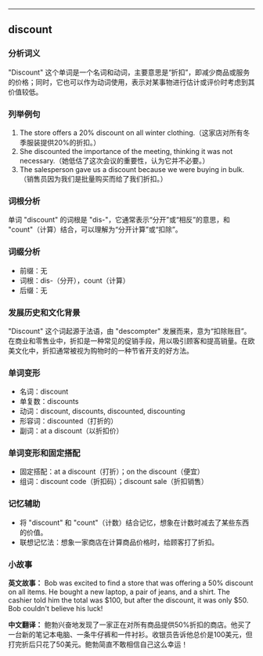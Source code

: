 
---------------
## discount
### 分析词义
"Discount" 这个单词是一个名词和动词，主要意思是“折扣”，即减少商品或服务的价格；同时，它也可以作为动词使用，表示对某事物进行估计或评价时考虑到其价值较低。

### 列举例句
1. The store offers a 20% discount on all winter clothing.（这家店对所有冬季服装提供20%的折扣。）
2. She discounted the importance of the meeting, thinking it was not necessary.（她低估了这次会议的重要性，认为它并不必要。）
3. The salesperson gave us a discount because we were buying in bulk.（销售员因为我们是批量购买而给了我们折扣。）

### 词根分析
单词 "discount" 的词根是 "dis-"，它通常表示“分开”或“相反”的意思，和 "count"（计算）结合，可以理解为“分开计算”或“扣除”。

### 词缀分析
- 前缀：无
- 词根：dis-（分开），count（计算）
- 后缀：无

### 发展历史和文化背景
"Discount" 这个词起源于法语，由 "descompter" 发展而来，意为“扣除账目”。在商业和零售业中，折扣是一种常见的促销手段，用以吸引顾客和提高销量。在欧美文化中，折扣通常被视为购物时的一种节省开支的好方法。

### 单词变形
- 名词：discount
- 单复数：discounts
- 动词：discount, discounts, discounted, discounting
- 形容词：discounted（打折的）
- 副词：at a discount（以折扣价）

### 单词变形和固定搭配
- 固定搭配：at a discount（打折）；on the discount（便宜）
- 组词：discount code（折扣码）；discount sale（折扣销售）

### 记忆辅助
- 将 "discount" 和 "count"（计数）结合记忆，想象在计数时减去了某些东西的价值。
- 联想记忆法：想象一家商店在计算商品价格时，给顾客打了折扣。

### 小故事
**英文故事：**
Bob was excited to find a store that was offering a 50% discount on all items. He bought a new laptop, a pair of jeans, and a shirt. The cashier told him the total was $100, but after the discount, it was only $50. Bob couldn't believe his luck!

**中文翻译：**
鲍勃兴奋地发现了一家正在对所有商品提供50%折扣的商店。他买了一台新的笔记本电脑、一条牛仔裤和一件衬衫。收银员告诉他总价是100美元，但打完折后只花了50美元。鲍勃简直不敢相信自己这么幸运！

